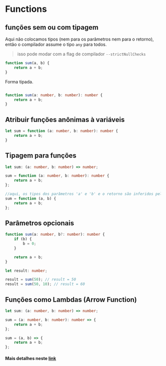 # Functions

## funções sem ou com tipagem

Aqui não colocamos tipos (nem para os parâmetros nem para o retorno), então o compilador assume o tipo `any` para todos.

> isso pode modar com a flag de compilador `--strictNullChecks`

```ts
function sum(a, b) {
    return a + b;
}
```

Forma tipada.
```ts

function sum(a: number, b: number): number {
    return a + b;
}
```

## Atribuir funções anônimas à variáveis

```ts
let sum = function (a: number, b: number): number {
    return a + b;
}
```

## Tipagem para funções

```ts
let sum: (a: number, b: number) => number;

sum = function (a: number, b: number): number {
    return a + b;
};

//aqui, os tipos dos parâmetros 'a' e 'b' e o retorno são inferidos pelo tipo da variável 'sum'.
sum = function (a, b) {
    return a + b;
};
```

## Parâmetros opcionais

```ts
function sum(a: number, b?: number): number {
    if (b) {
        b = 0;
    }

    return a + b;
}

let result: number;

result = sum(50); // result = 50
result = sum(50, 10); // result = 60
```

## Funções como Lambdas (Arrow Function)

```ts
let sum: (a: number, b: number) => number;

sum = (a: number, b: number): number => {
    return a + b;
};

sum = (a, b) => {
    return a + b;
};
```

#### Mais detalhes neste [link](https://github.com/Microsoft/TypeScript-Handbook/blob/master/pages/Functions.md)